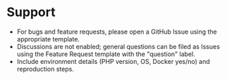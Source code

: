 # Support

- For bugs and feature requests, please open a GitHub Issue using the appropriate template.
- Discussions are not enabled; general questions can be filed as Issues using the Feature Request template with the "question" label.
- Include environment details (PHP version, OS, Docker yes/no) and reproduction steps.
